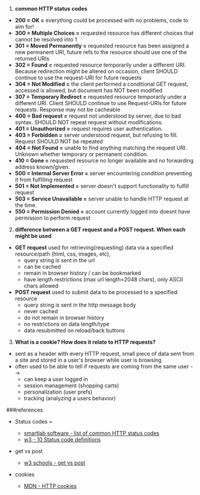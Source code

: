 1. **common HTTP status codes**
  * **200 = OK =** everything could be processed with no problems, code to aim for! 
  * **300 = Multiple Choices =** requested resource has different choices that cannot be resolved into 1
  * **301 = Moved Permanently =** requested resource has been assigned a new permanent URI, future refs to the resource should use one of the returned URIs
  * **302 = Found =** requested resource temporarily under a different URI. Because redirection might be altered on occasion, client SHOULD continue to use the request-URI for future requests
  * **304 = Not Modified =** the client performed a conditional GET request, accessed is allowed, but document has NOT been modified 
  * **307 = Temporary Redirect =** requested resource temporarily under a different URI. Client SHOULD continue to use Request-URIs for future requests. Response may not be cacheable
  * **400 = Bad request =** request not understood by server, due to bad syntax. SHOULD NOT repeat request without modifications.
  * **401 = Unauthorized =** request requires user authentication. 
  * **403 = Forbidden =** server understood request, but refusing to fill. Request SHOULD NOT be repeated
  * **404 = Not Found =** unable to find anything matching the request URI. Unknown whether temporary or permanent condition.
  * **410 = Gone =** requested resource no longer available and no forwarding address known/given. 
  * **500 = Internal Server Error =** server encountering condition preventing it from fulfilling request
  * **501 = Not Implemented =** server doesn't support functionality to fulfill request
  * **503 = Service Unavailable =** server unable to handle HTTP request at the time. 
  * **550 = Permission Denied =** account currently logged into doesnt have permission to perform request

2. **difference between a GET request and a POST request. When each might be used**
  * **GET request** used for retrieving(requesting) data via a specified resource/path (html, css, images, etc), 
    * query string is sent in the url 
    * can be cached
    * remain in browser history / can be bookmarked
    * have length restrictions (max url length=2048 chars), only ASCII chars allowed
  * **POST request** used to submit data to be processed to a specified resource
    * query string is sent in the http message body
    * never cached
    * do not remain in browser history
    * no restrictions on data length/type
    * data resubmitted on reload/back buttons

3. **What is a cookie? How does it relate to HTTP requests?**
  * sent as a header with every HTTP request, small piece of data sent from a site and stored in a user's browser while user is browsing
  * often used to be able to tell if requests are coming from the same user --> 
    * can keep a user logged in
    * session management (shopping carts)
    * personalization (user prefs)
    * tracking (analyzing a users behavior)

###references
* Status codes = 
  * [smartlab software - list of common HTTP status codes](https://www.smartlabsoftware.com/ref/http-status-codes.htm)
  * [w3 - 10 Status code definitions](https://www.w3.org/Protocols/rfc2616/rfc2616-sec10.html#sec10)
* get vs post
  * [w3 schools - get vs post](http://www.w3schools.com/tags/ref_httpmethods.asp)

* cookies
  * [MDN - HTTP cookies](https://developer.mozilla.org/en-US/docs/Web/HTTP/Cookies)